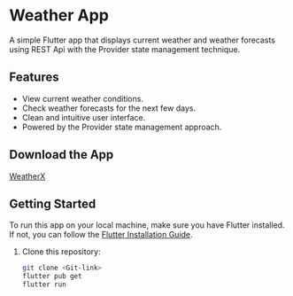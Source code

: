 # Weather App

A simple Flutter app that displays current weather and weather forecasts using REST Api with the Provider state management technique.

## Features

- View current weather conditions.
- Check weather forecasts for the next few days.
- Clean and intuitive user interface.
- Powered by the Provider state management approach.

## Download the App

[WeatherX](https://drive.google.com/file/d/1xYcgumThNbJrVYu53ryOKmKarIAoZAWB/view?usp=sharing)

## Getting Started

To run this app on your local machine, make sure you have Flutter installed. If not, you can follow the [Flutter Installation Guide](https://flutter.dev/docs/get-started/install).

1. Clone this repository:

   ```sh
   git clone <Git-link>
   flutter pub get
   flutter run


